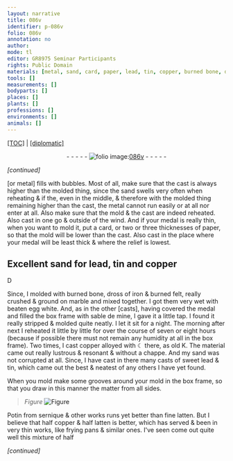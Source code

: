 ```yaml
---
layout: narrative
title: 086v
identifier: p-086v
folio: 086v
annotation: no
author:
mode: tl
editor: GR8975 Seminar Participants
rights: Public Domain
materials: [metal, sand, card, paper, lead, tin, copper, burned bone, dross of iron, felt, marble, egg white, sable de mine, ☾, K, sweet lead, Potin, sernique, latten]
tools: []
measurements: []
bodyparts: []
places: []
plants: []
professions: []
environments: []
animals: []
---
```


<p><a href="{{ site.baseurl }}/translation/">[TOC]</a> | <a href="{{ site.baseurl }}/texts/p-086v_tc/">[diplomatic]</a></p><div class="folio" align="center">- - - - - <a href="http://gallica.bnf.fr/ark:/12148/btv1b10500001g/f178.image" target="_blank"><img src="https://cu-mkp.github.io/2017-workshop-edition/assets/photo-icon.png" alt="folio image: " style="display:inline-block; margin-bottom:-3px;"/>086v</a> - - - - - </div>  
 
*[continued]*
  
[or <span class="m">metal</span>] fills with bubbles. Most of all, make sure that the cast is always higher than the molded thing, since the <span class="m">sand</span> swells very often when reheating <span class="del">& if the</span><span class="del"></span>, even in the middle, & therefore with the molded thing remaining higher than the cast, the <span class="m">metal</span> cannot run easily or at all nor enter at all. Also make sure that the mold & the cast are indeed reheated. Also cast in one go & outside of the wind. And if your medal is really thin, when you want to mold it, put a <span class="m">card</span>, or two or three thicknesses of <span class="m">paper</span>, so that the mold will be lower than the cast. Also cast in the place where your medal will be <span class="del"></span> least thick & where the relief is lowest.
 
 
  

## Excellent <span class="m">sand</span> for <span class="m">lead</span>, <span class="m">tin</span> and <span class="m">copper</span>

 
D
 
Since, I molded with <span class="m">burned bone</span>, <span class="m">dross of iron</span> & burned <span class="m">felt</span>, really crushed & ground on <span class="m">marble</span> and mixed together. I got them very wet with beaten <span class="m">egg white</span>. And, as in the other [casts], having covered the medal and filled the box frame with <span class="m">sable de mine</span>, I gave it a little tap. I found it really stripped & molded quite neatly. I let it sit for a night. The morning after next I reheated it little by little for over the course of seven or eight hours (because if possible there must not remain any humidity at all in the box frame). Two times, I cast <span class="m">copper</span> alloyed with <span class="m">☾</span> there, as old <span class="m">K</span>. The material came out really lustrous & resonant & without a chappe. And my <span class="m">sand</span> was not corrupted at all. Since, I have cast in there many casts of <span class="m">sweet lead</span> & <span class="m">tin</span>, which came out the best & neatest of any others I have yet found.
 
When you mold make some grooves around your mold in the box frame, so that you draw in this manner the matter from all sides.
 
> *Figure*
> <a href="https://drive.google.com/open?id=0B9-oNrvWdlO5dWFuOW9Db1ZjZFk" target="_blank"><img src="https://cu-mkp.github.io/GR8975-edition/assets/photo-icon.png" alt="Figure" style="display:inline-block; margin-bottom:-3px;"/></a>
 
<span class="m">Potin</span> from <span class="m">sernique</span> & other <span class="del"></span>works runs yet better than fine <span class="m">latten</span>. But I believe that half <span class="m">copper</span> & half <span class="m">latten</span> is better, which has served & been in very thin works, like frying pans & similar ones. I've seen come out quite well this mixture of half
 
*[continued]*
 
